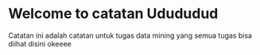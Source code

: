 # Welcome to catatan Udududud
 
Catatan ini adalah catatan untuk tugas data mining yang semua tugas bisa diihat disini okeeee 

```{tableofcontents}
```

